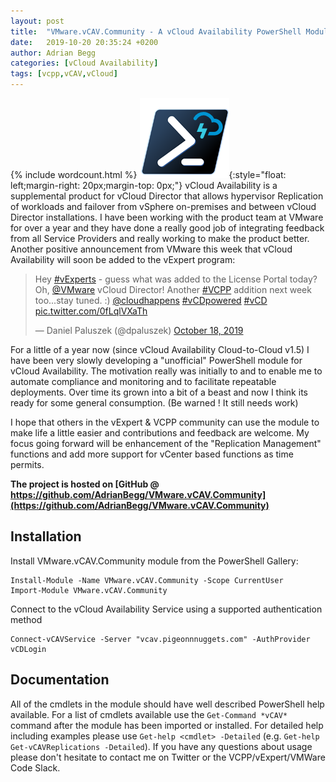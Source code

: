 ```yaml
---
layout: post
title:  "VMware.vCAV.Community - A vCloud Availability PowerShell Module"
date:   2019-10-20 20:35:24 +0200
author: Adrian Begg
categories: [vCloud Availability]
tags: [vcpp,vCAV,vCloud]
---
```

{% include wordcount.html %}
![alt text](/assets/vCAVPowerShell.png "VMware.vCAV.Community"){:style="float: left;margin-right: 20px;margin-top: 0px;"}
vCloud Availability is a supplemental product for vCloud Director that allows hypervisor Replication of workloads and failover from vSphere on-premises and between vCloud Director installations. I have been working with the product team at VMware for over a year and they have done a really good job of integrating feedback from all Service Providers and really working to make the product better. Another positive announcement from VMware this week that vCloud Availability will soon be added to the vExpert program:

<blockquote class="twitter-tweet"><p lang="en" dir="ltr">Hey <a href="https://twitter.com/hashtag/vExperts?src=hash&amp;ref_src=twsrc%5Etfw">#vExperts</a> - guess what was added to the License Portal today? Oh, <a href="https://twitter.com/VMware?ref_src=twsrc%5Etfw">@VMware</a> vCloud Director! Another <a href="https://twitter.com/hashtag/VCPP?src=hash&amp;ref_src=twsrc%5Etfw">#VCPP</a> addition next week too...stay tuned. :) <a href="https://twitter.com/cloudhappens?ref_src=twsrc%5Etfw">@cloudhappens</a> <a href="https://twitter.com/hashtag/vCDpowered?src=hash&amp;ref_src=twsrc%5Etfw">#vCDpowered</a> <a href="https://twitter.com/hashtag/vCD?src=hash&amp;ref_src=twsrc%5Etfw">#vCD</a> <a href="https://t.co/0fLqlVXaTh">pic.twitter.com/0fLqlVXaTh</a></p>&mdash; Daniel Paluszek (@dpaluszek) <a href="https://twitter.com/dpaluszek/status/1185261342552444929?ref_src=twsrc%5Etfw">October 18, 2019</a></blockquote> <script async src="https://platform.twitter.com/widgets.js" charset="utf-8"></script>

For a little of a year now (since vCloud Availability Cloud-to-Cloud v1.5) I have been very slowly developing a "unofficial" PowerShell module for vCloud Availability. The motivation really was initially to and to enable me to automate compliance and monitoring and to facilitate repeatable deployments. Over time its grown into a bit of a beast and now I think its ready for some general consumption. (Be warned ! It still needs work)

I hope that others in the vExpert & VCPP community can use the module to make life a little easier and contributions and feedback are welcome. My focus going forward will be enhancement of the "Replication Management" functions and add more support for vCenter based functions as time permits.

**The project is hosted on [GitHub @ https://github.com/AdrianBegg/VMware.vCAV.Community](https://github.com/AdrianBegg/VMware.vCAV.Community)**

## Installation
Install VMware.vCAV.Community module from the PowerShell Gallery:
```
Install-Module -Name VMware.vCAV.Community -Scope CurrentUser
Import-Module VMware.vCAV.Community
```
Connect to the vCloud Availability Service using a supported authentication method
```
Connect-vCAVService -Server "vcav.pigeonnnuggets.com" -AuthProvider vCDLogin
```

## Documentation
All of the cmdlets in the module should have well described PowerShell help available. For a list of cmdlets available use the `Get-Command *vCAV*` command after the module has been imported or installed. For detailed help including examples please use `Get-help <cmdlet> -Detailed` (e.g. `Get-help Get-vCAVReplications -Detailed`). If you have any questions about usage please don't hesitate to contact me on Twitter or the VCPP/vExpert/VMWare Code Slack.

